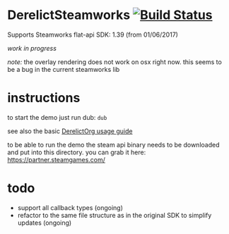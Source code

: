 # DerelictSteamworks [![Build Status](https://travis-ci.org/Extrawurst/DerelictSteamworks.svg)](https://travis-ci.org/Extrawurst/DerelictSteamworks)

Supports Steamworks flat-api SDK: 1.39 (from 01/06/2017)

*work in progress*

*note:* the overlay rendering does not work on osx right now. this seems to be a bug in the current steamworks lib

# instructions

to start the demo just run dub:
`dub`

see also the basic [DerelictOrg usage guide](https://derelictorg.github.io/using.html)

to be able to run the demo the steam api binary needs to be downloaded and put into this directory. you can grab it here: https://partner.steamgames.com/

# todo

* support all callback types (ongoing)
* refactor to the same file structure as in the original SDK to simplify updates (ongoing)
